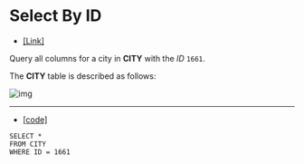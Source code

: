 # Select By ID

* [[Link]](https://www.hackerrank.com/challenges/select-by-id/problem)

Query all columns for a city in **CITY** with the *ID* `1661`.

The **CITY** table is described as follows:

![img](https://s3.amazonaws.com/hr-challenge-images/8137/1449729804-f21d187d0f-CITY.jpg)



---

* [[code]](./sql-code/20210416-05.sql)

```mysql
SELECT *
FROM CITY
WHERE ID = 1661
```


